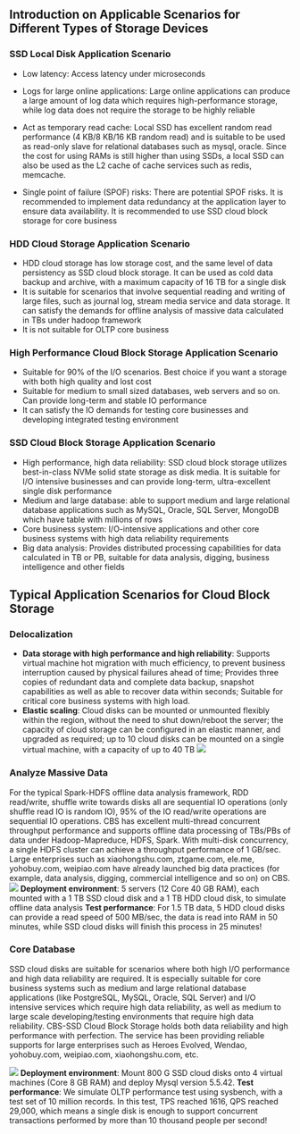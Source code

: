 ## Introduction on Applicable Scenarios for Different Types of Storage Devices
### SSD Local Disk Application Scenario
- Low latency: Access latency under microseconds

- Logs for large online applications: Large online applications can produce a large amount of log data which requires high-performance storage, while log data does not require the storage to be highly reliable

- Act as temporary read cache: Local SSD has excellent random read performance (4 KB/8 KB/16 KB random read) and is suitable to be used as read-only slave for relational databases such as mysql, oracle. Since the cost for using RAMs is still higher than using SSDs, a local SSD can also be used as the L2 cache of cache services such as redis, memcache.

- Single point of failure (SPOF) risks:  There are potential SPOF risks. It is recommended to implement data redundancy at the application layer to ensure data availability. It is recommended to use SSD cloud block storage for core business

### HDD Cloud Storage Application Scenario
- HDD cloud storage has low storage cost, and the same level of data persistency as SSD cloud block storage. It can be used as cold data backup and archive, with a maximum capacity of 16 TB for a single disk 
- It is suitable for scenarios that involve sequential reading and writing of large files, such as journal log, stream media service and data storage. It can satisfy the demands for offline analysis of massive data calculated in TBs under hadoop framework
- It is not suitable for OLTP core business 

### High Performance Cloud Block Storage Application Scenario

- Suitable for 90% of the I/O scenarios. Best choice if you want a storage with both high quality and lost cost
- Suitable for medium to small sized databases, web servers and so on. Can provide long-term and stable IO performance 
- It can satisfy the IO demands for testing core businesses and developing integrated testing environment 


### SSD Cloud Block Storage Application Scenario
- High performance, high data reliability:  SSD cloud block storage utilizes best-in-class NVMe solid state storage as disk media. It is suitable for I/O intensive businesses and can provide long-term, ultra-excellent single disk performance
- Medium and large database: able to support medium and large relational database applications such as MySQL, Oracle, SQL Server, MongoDB which have table with millions of rows 
- Core business system: I/O-intensive applications and other core business systems with high data reliability requirements 
- Big data analysis:  Provides distributed processing capabilities for data calculated in TB or PB, suitable for data analysis, digging, business intelligence and other fields

## Typical Application Scenarios for Cloud Block Storage
### Delocalization
- **Data storage with high performance and high reliability**: Supports virtual machine hot migration with much efficiency, to prevent business interruption caused by physical failures ahead of time; Provides three copies of redundant data and complete data backup, snapshot capabilities as well as able to recover data within seconds; Suitable for critical core business systems with high load.
- **Elastic scaling**: Cloud disks can be mounted or unmounted flexibly within the region, without the need to shut down/reboot the server; the capacity of cloud storage can be configured in an elastic manner, and upgraded as required; up to 10 cloud disks can be mounted on a single virtual machine, with a capacity of up to 40 TB
![](https://mc.qcloudimg.com/static/img/480af470e06468e94e957d11f52ada27/CBS-Use+Cases%281%29.png)

### Analyze Massive Data
For the typical Spark-HDFS offline data analysis framework, RDD read/write, shuffle write towards disks all are sequential IO operations (only shuffle read IO is random IO), 95% of the IO read/write operations are sequential IO operations. CBS has excellent multi-thread concurrent throughput performance and supports offline data processing of TBs/PBs of data under Hadoop-Mapreduce, HDFS, Spark.
With multi-disk concurrency, a single HDFS cluster can achieve a throughput performance of 1 GB/sec.
Large enterprises such as xiaohongshu.com, ztgame.com, ele.me, yohobuy.com, weipiao.com have already launched big data practices (for example, data analysis, digging, commercial intelligence and so on) on CBS.
![](https://mc.qcloudimg.com/static/img/cb5f751efeedd3d20290ff0b42450798/CBS-Use+Cases%282%29.png)
**Deployment environment**: 5 servers (12 Core 40 GB RAM), each mounted with a 1 TB SSD cloud disk and a 1 TB HDD cloud disk, to simulate offline data analysis
**Test performance**: For 1.5 TB data, 5 HDD cloud disks can provide a read speed of 500 MB/sec, the data is read into RAM in 50 minutes, while SSD cloud disks will finish this process in 25 minutes!

### Core Database
SSD cloud disks are suitable for scenarios where both high I/O performance and high data reliability are required. It is especially suitable for core business systems such as medium and large relational database applications (like PostgreSQL, MySQL, Oracle, SQL Server) and I/O intensive services which require high data reliability, as well as medium to large scale developing/testing environments that require high data reliability.
CBS-SSD Cloud Block Storage holds both data reliability and high performance with perfection. The service has been providing reliable supports for large enterprises such as Heroes Evolved, Wendao, yohobuy.com, weipiao.com, xiaohongshu.com, etc.

![](https://mc.qcloudimg.com/static/img/98e92b4f0bb2015bb43fcccddd8e405b/CBS-Use+Cases%283%29.png)
**Deployment environment**: Mount 800 G SSD cloud disks onto 4 virtual machines (Core 8 GB RAM) and deploy Mysql version 5.5.42.
**Test performance**: We simulate OLTP performance test using sysbench, with a test set of 10 million records. In this test, TPS reached 1616, QPS reached 29,000, which means a single disk is enough to support concurrent transactions performed by more than 10 thousand people per second!

